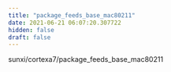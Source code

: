 ```yaml
---
title: "package_feeds_base_mac80211"
date: 2021-06-21 06:07:20.307722
hidden: false
draft: false
---
```


sunxi/cortexa7/package_feeds_base_mac80211

